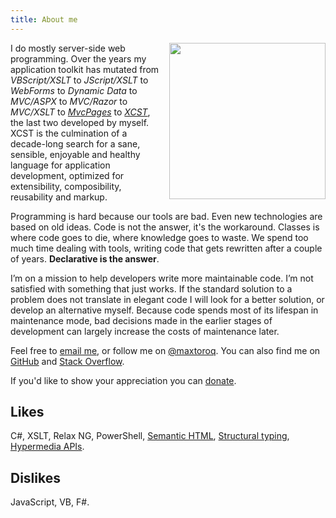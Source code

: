 ```yaml
---
title: About me
---
```


<img src="{{ site.github.owner_gravatar_url }}" style="clear: right; float: right; margin-bottom: 1em; margin-left: 1em; width: 250px; max-width: 100%"/>

I do mostly server-side web programming. Over the years my application toolkit has mutated from *VBScript/XSLT* to *JScript/XSLT* to *WebForms* to *Dynamic Data* to *MVC/ASPX* to *MVC/Razor* to *MVC/XSLT* to *[MvcPages](/MvcPages/)* to *[XCST](/XCST/)*, the last two developed by myself. XCST is the culmination of a decade-long search for a sane, sensible, enjoyable and healthy language for application development, optimized for extensibility, composibility, reusability and markup.

Programming is hard because our tools are bad. Even new technologies are based on old ideas. Code is not the answer, it's the workaround. Classes is where code goes to die, where knowledge goes to waste. We spend too much time dealing with tools, writing code that gets rewritten after a couple of years. **Declarative is the answer**.

I’m on a mission to help developers write more maintainable code. I’m not satisfied with something that just works. If the standard solution to a problem does not translate in elegant code I will look for a better solution, or develop an alternative myself. Because code spends most of its lifespan in maintenance mode, bad decisions made in the earlier stages of development can largely increase the costs of maintenance later.

Feel free to [email me](mailto:maxtoroq@gmail.com), or follow me on [@maxtoroq](https://twitter.com/maxtoroq). You can also find me on [GitHub](https://github.com/maxtoroq) and [Stack Overflow](http://stackoverflow.com/users/39923).

If you'd like to show your appreciation you can [donate](donate.html).

Likes
-----
C#, XSLT, Relax NG, PowerShell, [Semantic HTML](https://en.wikipedia.org/wiki/Semantic_HTML), [Structural typing](https://en.wikipedia.org/wiki/Structural_type_system), [Hypermedia APIs](https://en.wikipedia.org/wiki/Hypermedia_as_the_Engine_of_Application_State).

Dislikes
--------
JavaScript, VB, F#.
